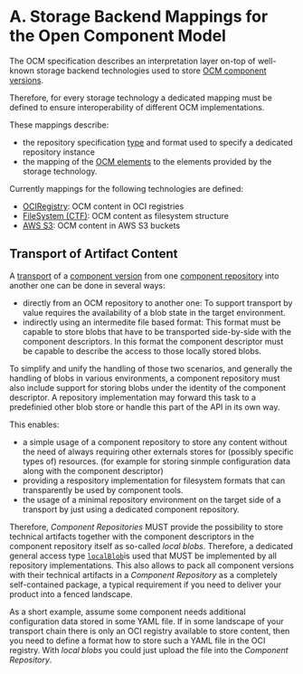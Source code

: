 # A. Storage Backend Mappings for the Open Component Model

The OCM specification describes an interpretation layer on-top of
well-known storage backend technologies used to store
[OCM component versions](../../specification/elements/README.md#component-versions).

Therefore, for every storage technology a dedicated mapping 
must be defined to ensure interoperability of different
OCM implementations.

These mappings describe:
- the repository specification [type](../../specification/formats/types.md#repository-types)
  and format used to specify a dedicated repository instance
- the mapping of the [OCM elements](../../specification/elements/README.md) 
  to the elements provided by the storage technology.

Currently mappings for the following technologies are defined:

- [OCIRegistry](OCIRegistry/README.md): OCM content in OCI registries
- [FileSystem (CTF)](CTF/README.md): OCM content as filesystem structure
- [AWS S3](S3/README.md): OCM content in AWS S3 buckets

## Transport of Artifact Content

A [transport](../../introduction/transports.md) of a [component version](../../specification/elements/README.md#component-versions)
from one [component repository](../../introduction/component_repository.md) into 
another one can be done in several ways:

- directly from an OCM repository to another one: To support transport by value
  requires the availability of a blob state in the target environment.
- indirectly using an intermedite file based format: This format must be capable
  to store blobs that have to be transported side-by-side with the component
  descriptors. In this format the component descriptor must be capable to
  describe the access to those locally stored blobs.

To simplify and unify the handling of those two scenarios, and generally the
handling of blobs in various environments, a component repository must also
include support for storing blobs under the identity of the component
descriptor. A repository implementation may forward this task to a predefinied
other blob store or handle this part of the API in its own way.

This enables:

- a simple usage of a component repository to store any content without the need
  of always requiring other externals stores for (possibly specific types of)
  resources. (for example for storing sinmple configuration data along with the
  component descriptor)
- providing a respository implementation for filesystem formats that can
  transparently be used by component tools.
- the usage of a minimal repository environment on the target side of a
  transport by just using a dedicated component repository.

Therefore, *Component Repositories* MUST provide the possibility to store
technical artifacts together with the component descriptors in the component
repository itself as so-called *local blobs*. Therefore, a dedicated general
access type [`localBlob`](../B/localBlob.md)is used that MUST be implemented by all 
repository implementations. This also allows to pack all component versions with their
technical artifacts in a *Component Repository* as a completely self-contained
package, a typical requirement if you need to deliver your product into a fenced
landscape.

As a short example, assume some component needs additional configuration data
stored in some YAML file. If in some landscape of your transport chain there is
only an OCI registry available to store content, then you need to define a
format how to store such a YAML file in the OCI registry. With *local blobs* you
could just upload the file into the *Component Repository*.

